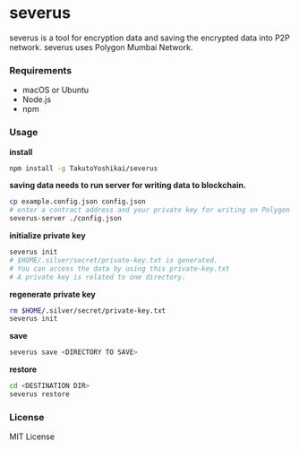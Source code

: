 # severus
severus is a tool for encryption data and saving the encrypted data into P2P network. severus uses Polygon Mumbai Network.

### Requirements
* macOS or Ubuntu
* Node.js
* npm

### Usage
**install**
```bash
npm install -g TakutoYoshikai/severus
```

**saving data needs to run server for writing data to blockchain.**
```bash
cp example.config.json config.json
# enter a contract address and your private key for writing on Polygon Mumbai Network by editing config.json
severus-server ./config.json
```

**initialize private key**
```bash
severus init
# $HOME/.silver/secret/private-key.txt is generated. 
# You can access the data by using this private-key.txt
# A private key is related to one directory.
```

**regenerate private key**
```bash
rm $HOME/.silver/secret/private-key.txt
severus init
```

**save**
```bash
severus save <DIRECTORY TO SAVE>
```

**restore**
```bash
cd <DESTINATION DIR>
severus restore
```

### License
MIT License
